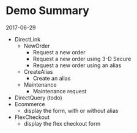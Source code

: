 Demo Summary
=============
2017-06-29


- DirectLink
    - NewOrder
        - Request a new order
        - Request a new order using 3-D Secure
        - Request a new order using an alias
    - CreateAlias
        - Create an alias
    - Maintenance
        - Maintenance request
- DirectQuery (todo)
- Ecommerce
    - display the form, with or without alias
- FlexCheckout
    - display the flex checkout form





